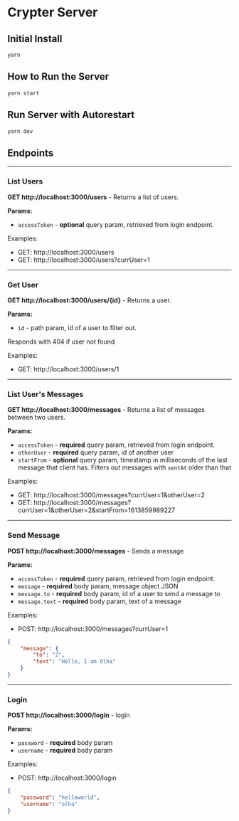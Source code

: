 # Crypter Server

## Initial Install

```
yarn
```

## How to Run the Server

```
yarn start
```

## Run Server with Autorestart

```
yarn dev
```

## Endpoints

<hr>

### List Users

**GET http://localhost:3000/users** - Returns a list of users.

**Params:**

-   `accessToken` - **optional** query param, retrieved from login endpoint.

Examples:

-   GET: http://localhost:3000/users
-   GET: http://localhost:3000/users?currUser=1

<hr>

### Get User

**GET http://localhost:3000/users/{id}** - Returns a user.

**Params:**

-   `id` - path param, id of a user to filter out.

Responds with 404 if user not found

Examples:

-   GET: http://localhost:3000/users/1

<hr>

### List User's Messages

**GET http://localhost:3000/messages** - Returns a list of messages between two users.

**Params:**

-   `accessToken` - **required** query param, retrieved from login endpoint.
-   `otherUser` - **required** query param, id of another user
-   `startFrom` - **optional** query param, timestamp in milliseconds of the last message that client has. Filters out messages with `sentAt` older than that

Examples:

-   GET: http://localhost:3000/messages?currUser=1&otherUser=2
-   GET: http://localhost:3000/messages?currUser=1&otherUser=2&startFrom=1613859989227

<hr>

### Send Message

**POST http://localhost:3000/messages** - Sends a message

**Params:**

-   `accessToken` - **required** query param, retrieved from login endpoint.
-   `message` - **required** body param, message object JSON
-   `message.to` - **required** body param, id of a user to send a message to
-   `message.text` - **required** body param, text of a message

Examples:

-   POST: http://localhost:3000/messages?currUser=1

```json
{
    "message": {
        "to": "2",
        "text": "Hello, I am Olha"
    }
}
```

<hr>

### Login

**POST http://localhost:3000/login** - login

**Params:**

-   `password` - **required** body param
-   `username` - **required** body param

Examples:

-   POST: http://localhost:3000/login

```json
{
    "password": "helloworld",
    "username": "olha"
}
```
